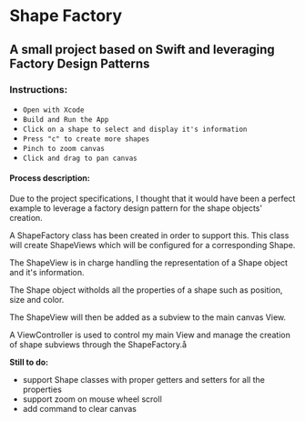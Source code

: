 #  Shape Factory

## A small project based on Swift and leveraging Factory Design Patterns

### Instructions:
* ```Open with Xcode```
* ```Build and Run the App```
* ```Click on a shape to select and display it's information```
* ```Press "c" to create more shapes```
* ```Pinch to zoom canvas```
* ```Click and drag to pan canvas```

#### Process description:
Due to the project specifications, I thought that it would have been a perfect example to leverage a factory design pattern for the shape objects' creation.

A ShapeFactory class has been created in order to support this. This class will create ShapeViews which will be configured for a corresponding Shape.

The ShapeView is in charge handling the representation of a Shape object and it's information.

The Shape object witholds all the properties of a shape such as position, size and color.

The ShapeView will then be added as a subview to the main canvas View.

A ViewController is used to control my main View and manage the creation of shape subviews through the ShapeFactory.å


**Still to do:**
* support Shape classes with proper getters and setters for all the properties
* support zoom on mouse wheel scroll
* add command to clear canvas
